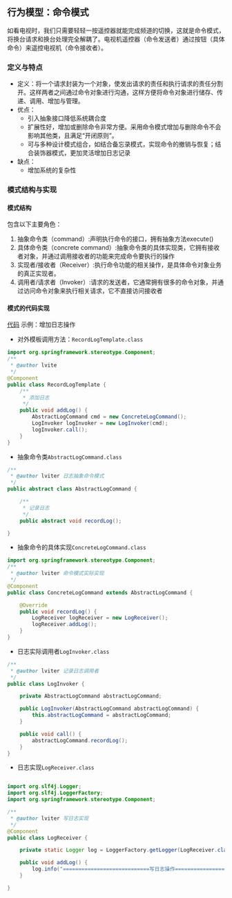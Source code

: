 ## 行为模型：命令模式
如看电视时，我们只需要轻轻一按遥控器就能完成频道的切换，这就是命令模式，将换台请求和换台处理完全解耦了。电视机遥控器（命令发送者）通过按钮（具体命令）来遥控电视机（命令接收者）。
### 定义与特点
- 定义：将一个请求封装为一个对象，使发出请求的责任和执行请求的责任分割开。这样两者之间通过命令对象进行沟通，这样方便将命令对象进行储存、传递、调用、增加与管理。
- 优点：
    - 引入抽象接口降低系统耦合度
    - 扩展性好，增加或删除命令非常方便。采用命令模式增加与删除命令不会影响其他类，且满足“开闭原则”。
    - 可与多种设计模式组合，如结合备忘录模式，实现命令的撤销与恢复；结合装饰器模式，更加灵活增加日志记录
- 缺点：
    - 增加系统的复杂性
### 模式结构与实现
#### 模式结构
包含以下主要角色：
1. 抽象命令类（command）:声明执行命令的接口，拥有抽象方法execute()
2. 具体命令类（concrete command）:抽象命令类的具体实现类，它拥有接收者对象，并通过调用接收者的功能来完成命令要执行的操作
3. 实现者/接收者（Receiver）:执行命令功能的相关操作，是具体命令对象业务的真正实现者。
4. 调用者/请求者（Invoker）:请求的发送者，它通常拥有很多的命令对象，并通过访问命令对象来执行相关请求，它不直接访问接收者

#### 模式的代码实现
[代码](../../../src/com/llh/advance/design/Command.java)
示例：增加日志操作
- 对外模板调用方法：`RecordLogTemplate.class`
```java
import org.springframework.stereotype.Component;
/**
 * @author lvite
 */
@Component
public class RecordLogTemplate {
    /**
     * 添加日志
     */
    public void addLog() {
        AbstractLogCommand cmd = new ConcreteLogCommand();
        LogInvoker logInvoker = new LogInvoker(cmd);
        logInvoker.call();
    }
}
```
- 抽象命令类`AbstractLogCommand.class`
```java
/**
 * @author lviter 日志抽象命令模式
 */
public abstract class AbstractLogCommand {

    /**
     * 记录日志
     */
    public abstract void recordLog();

}

```
- 抽象命令的具体实现`ConcreteLogCommand.class`
```java
import org.springframework.stereotype.Component;
/**
 * @author lviter 命令模式实际实现
 */
@Component
public class ConcreteLogCommand extends AbstractLogCommand {

    @Override
    public void recordLog() {
        LogReceiver logReceiver = new LogReceiver();
        logReceiver.addLog();
    }
}
```
- 日志实际调用者`LogInvoker.class`
```java
/**
 * @author lviter 记录日志调用者
 */
public class LogInvoker {

    private AbstractLogCommand abstractLogCommand;

    public LogInvoker(AbstractLogCommand abstractLogCommand) {
        this.abstractLogCommand = abstractLogCommand;
    }

    public void call() {
        abstractLogCommand.recordLog();
    }
}
```
- 日志实现`LogReceiver.class`
```java

import org.slf4j.Logger;
import org.slf4j.LoggerFactory;
import org.springframework.stereotype.Component;

/**
 * @author lviter 写日志实现
 */
@Component
public class LogReceiver {

    private static Logger log = LoggerFactory.getLogger(LogReceiver.class);

    public void addLog() {
        log.info("============================写日志操作========================");
    }

}

```
